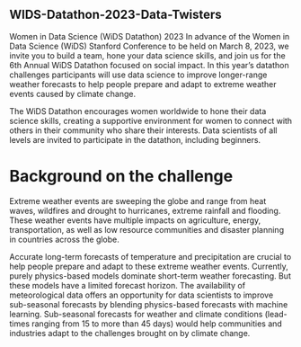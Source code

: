 ## WIDS-Datathon-2023-Data-Twisters
Women in Data Science (WiDS Datathon) 2023
In advance of the Women in Data Science (WiDS) Stanford Conference to be held on March 8, 2023, we invite you to build a team, hone your data science skills, and join us for the 6th Annual WiDS Datathon focused on social impact. In this year’s datathon challenges participants will use data science to improve longer-range weather forecasts to help people prepare and adapt to extreme weather events caused by climate change.

The WiDS Datathon encourages women worldwide to hone their data science skills, creating a supportive environment for women to connect with others in their community who share their interests. Data scientists of all levels are invited to participate in the datathon, including beginners.

# Background on the challenge
Extreme weather events are sweeping the globe and range from heat waves, wildfires and drought to hurricanes, extreme rainfall and flooding. These weather events have multiple impacts on agriculture, energy, transportation, as well as low resource communities and disaster planning in countries across the globe.

Accurate long-term forecasts of temperature and precipitation are crucial to help people prepare and adapt to these extreme weather events. Currently, purely physics-based models dominate short-term weather forecasting. But these models have a limited forecast horizon. The availability of meteorological data offers an opportunity for data scientists to improve sub-seasonal forecasts by blending physics-based forecasts with machine learning. Sub-seasonal forecasts for weather and climate conditions (lead-times ranging from 15 to more than 45 days) would help communities and industries adapt to the challenges brought on by climate change.
